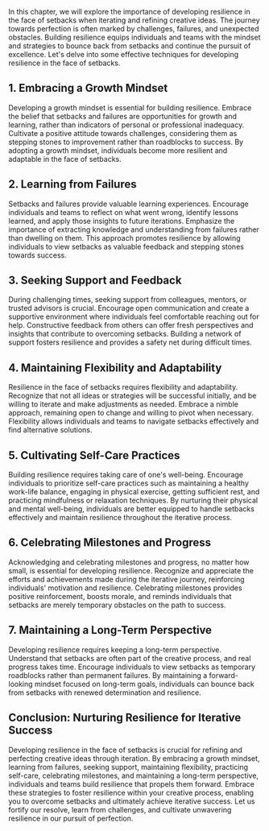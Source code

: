 
In this chapter, we will explore the importance of developing resilience in the face of setbacks when iterating and refining creative ideas. The journey towards perfection is often marked by challenges, failures, and unexpected obstacles. Building resilience equips individuals and teams with the mindset and strategies to bounce back from setbacks and continue the pursuit of excellence. Let's delve into some effective techniques for developing resilience in the face of setbacks.

1\. Embracing a Growth Mindset
-----------------------------

Developing a growth mindset is essential for building resilience. Embrace the belief that setbacks and failures are opportunities for growth and learning, rather than indicators of personal or professional inadequacy. Cultivate a positive attitude towards challenges, considering them as stepping stones to improvement rather than roadblocks to success. By adopting a growth mindset, individuals become more resilient and adaptable in the face of setbacks.

2\. Learning from Failures
-------------------------

Setbacks and failures provide valuable learning experiences. Encourage individuals and teams to reflect on what went wrong, identify lessons learned, and apply those insights to future iterations. Emphasize the importance of extracting knowledge and understanding from failures rather than dwelling on them. This approach promotes resilience by allowing individuals to view setbacks as valuable feedback and stepping stones towards success.

3\. Seeking Support and Feedback
-------------------------------

During challenging times, seeking support from colleagues, mentors, or trusted advisors is crucial. Encourage open communication and create a supportive environment where individuals feel comfortable reaching out for help. Constructive feedback from others can offer fresh perspectives and insights that contribute to overcoming setbacks. Building a network of support fosters resilience and provides a safety net during difficult times.

4\. Maintaining Flexibility and Adaptability
-------------------------------------------

Resilience in the face of setbacks requires flexibility and adaptability. Recognize that not all ideas or strategies will be successful initially, and be willing to iterate and make adjustments as needed. Embrace a nimble approach, remaining open to change and willing to pivot when necessary. Flexibility allows individuals and teams to navigate setbacks effectively and find alternative solutions.

5\. Cultivating Self-Care Practices
----------------------------------

Building resilience requires taking care of one's well-being. Encourage individuals to prioritize self-care practices such as maintaining a healthy work-life balance, engaging in physical exercise, getting sufficient rest, and practicing mindfulness or relaxation techniques. By nurturing their physical and mental well-being, individuals are better equipped to handle setbacks effectively and maintain resilience throughout the iterative process.

6\. Celebrating Milestones and Progress
--------------------------------------

Acknowledging and celebrating milestones and progress, no matter how small, is essential for developing resilience. Recognize and appreciate the efforts and achievements made during the iterative journey, reinforcing individuals' motivation and resilience. Celebrating milestones provides positive reinforcement, boosts morale, and reminds individuals that setbacks are merely temporary obstacles on the path to success.

7\. Maintaining a Long-Term Perspective
--------------------------------------

Developing resilience requires keeping a long-term perspective. Understand that setbacks are often part of the creative process, and real progress takes time. Encourage individuals to view setbacks as temporary roadblocks rather than permanent failures. By maintaining a forward-looking mindset focused on long-term goals, individuals can bounce back from setbacks with renewed determination and resilience.

Conclusion: Nurturing Resilience for Iterative Success
------------------------------------------------------

Developing resilience in the face of setbacks is crucial for refining and perfecting creative ideas through iteration. By embracing a growth mindset, learning from failures, seeking support, maintaining flexibility, practicing self-care, celebrating milestones, and maintaining a long-term perspective, individuals and teams build resilience that propels them forward. Embrace these strategies to foster resilience within your creative process, enabling you to overcome setbacks and ultimately achieve iterative success. Let us fortify our resolve, learn from challenges, and cultivate unwavering resilience in our pursuit of perfection.
